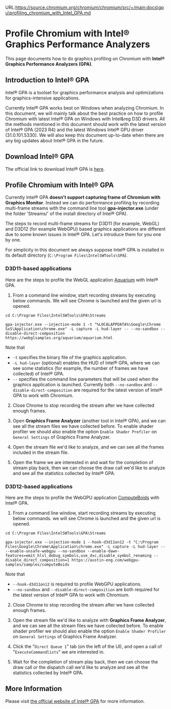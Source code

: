 URL:https://source.chromium.org/chromium/chromium/src/+/main:docs\gpu\profiling_chromium_with_Intel_GPA.md
# Profile Chromium with Intel&reg; Graphics Performance Analyzers

This page documents how to do graphics profiling on Chromium with **Intel&reg; Graphics Performance Analyzers (GPA)**.

## Introduction to Intel&reg; GPA

Intel&reg; GPA is a toolset for graphics performance analysis and optimizations for graphics-intensive applications.

Currently Intel&reg; GPA works best on Windows when analyzing Chromium. In this document, we will mainly talk about the best practice on how to profile Chromium with latest Intel&reg; GPA on Windows with Intel&reg D3D drivers. All the methods mentioned in this document should work with the latest version of Intel&reg; GPA (2023 R4) and the latest Windows Intel&reg; GPU driver (31.0.101.5330). We will also keep this document up-to-date when there are any big updates about Intel&reg; GPA in the future.

## Download Intel&reg; GPA

The official link to download Intel&reg; GPA is [here](https://www.intel.com/content/www/us/en/developer/tools/graphics-performance-analyzers/download.html).

## Profile Chromium with Intel&reg; GPA

Currently Intel&reg; GPA **doesn't support capturing frame of Chromium with Graphics Monitor**. Instead we can do performance profiling by recording multi-frame streams with the command line tool **gpa-injector.exe** (under the folder 'Streams/' of the install directory of Intel&reg; GPA).

The steps to record multi-frame streams for D3D11 (for example, WebGL) and D3D12 (for example WebGPU) based graphics applications are different due to some known issues in Intel&reg; GPA. Let's introduce them for you one by one.

For simplicity in this document we always suppose Intel&reg; GPA is installed in its default directory (`C:\Program Files\IntelSWTools\GPA`).

### D3D11-based applications

Here are the steps to profile the WebGL application [Aquarium](https://webglsamples.org/aquarium/aquarium.html) with Intel&reg; GPA.

1. From a command line window, start recording streams by executing below commands. We will see Chrome is launched and the given url is opened.
```
cd C:\Program Files\IntelSWTools\GPA\Streams

gpa-injector.exe --injection-mode 1 -t "%LOCALAPPDATA%\Google\Chrome SxS\Application\chrome.exe" -L capture -L hud-layer -- --no-sandbox --disable-direct-composition https://webglsamples.org/aquarium/aquarium.html
```

Note that
- `-t` specifies the binary file of the graphics application.
- `-L hud-layer` (optional) enables the HUD of Intel&reg; GPA, where we can see some statistics (for example, the number of frames we have collected) of Intel&reg; GPA.
- `--` specifies the command line parameters that will be used when the graphics application is launched. Currently both `--no-sandbox` and `--disable-direct-composition` are required for the latest version of Intel&reg; GPA to work with Chromium.

2. Close Chrome to stop recording the stream after we have collected enough frames.

3. Open **Graphics Frame Analyzer** (another tool in Intel&reg; GPA), and we can see all the stream files we have collected before. To enable shader profiler we should also enable the option `Enable Shader Profiler` on `General Settings` of Graphics Frame Analyzer.

4. Open the stream file we'd like to analyze, and we can see all the frames included in the stream file.

5. Open the frame we are interested in and wait for the completion of stream play back, then we can choose the draw call we'd like to analyze and see all the statistics collected by Intel&reg; GPA.


### D3D12-based applications

Here are the steps to profile the WebGPU application [ComputeBoids](https://austin-eng.com/webgpu-samples/samples/computeBoids) with Intel&reg; GPA.

1. From a command line window, start recording streams by executing below commands. we will see Chrome is launched and the given url is opened.
```
cd C:\Program Files\IntelSWTools\GPA\Streams

gpa-injector.exe --injection-mode 1 --hook-d3d11on12 -t "C:\Program Files\Google\Chrome\Application\chrome.exe" -L capture -L hud-layer -- --enable-unsafe-webgpu --no-sandbox --enable-dawn-features=emit_hlsl_debug_symbols,use_dxc,disable_symbol_renaming --disable_direct_composition=1 https://austin-eng.com/webgpu-samples/samples/computeBoids
```

Note that
- `--hook-d3d11on12` is required to profile WebGPU applications.
- `--no-sandbox` and `--disable-direct-composition` are both required for the latest version of Intel&reg; GPA to work with Chromium.

2. Close Chrome to stop recording the stream after we have collected enough frames.

3. Open the stream file we'd like to analyze with **Graphics Frame Analyzer**, and we can see all the stream files we have collected before. To enable shader profiler we should also enable the option `Enable Shader Profiler` on `General Settings` of Graphics Frame Analyzer.

4. Click the "`Direct Queue 1`" tab (on the left of the UI), and open a call of "`ExecuteCommandlists`" we are interested in.

5. Wait for the completion of stream play back, then we can choose the draw call or the dispatch call we'd like to analyze and see all the statistics collected by Intel&reg; GPA.

## More Information

Please visit [the official website of Intel&reg; GPA](https://www.intel.com/content/www/us/en/developer/tools/graphics-performance-analyzers/overview.html) for more information.
